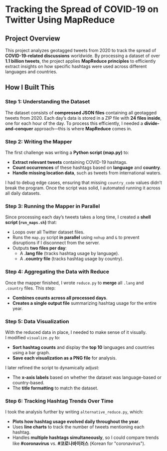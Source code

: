 # **Tracking the Spread of COVID-19 on Twitter Using MapReduce**

## **Project Overview**
This project analyzes geotagged tweets from 2020 to track the spread of **COVID-19-related discussions** worldwide. By processing a dataset of over **1.1 billion tweets**, the project applies **MapReduce principles** to efficiently extract insights on how specific hashtags were used across different languages and countries.

## **How I Built This**

### **Step 1: Understanding the Dataset**
The dataset consists of **compressed JSON files** containing all geotagged tweets from 2020. Each day’s data is stored in a ZIP file with **24 files inside**, one for each hour of the day. To process this efficiently, I needed a **divide-and-conquer** approach—this is where **MapReduce** comes in.

### **Step 2: Writing the Mapper**
The first challenge was writing a **Python script (map.py)** to:
- **Extract relevant tweets** containing COVID-19 hashtags.
- **Count occurrences** of these hashtags based on **language** and **country**.
- **Handle missing location data**, such as tweets from international waters.

I had to debug edge cases, ensuring that missing `country_code` values didn’t break the program. Once the script was solid, I automated running it across all daily datasets.

### **Step 3: Running the Mapper in Parallel**
Since processing each day’s tweets takes a long time, I created a **shell script (`run_maps.sh`)** that:
- Loops over all Twitter dataset files.
- Runs the `map.py` script **in parallel** using `nohup` and `&` to prevent disruptions if I disconnect from the server.
- Outputs **two files per day**:  
  - A **.lang file** (tracks hashtag usage by language).  
  - A **.country file** (tracks hashtag usage by country).

### **Step 4: Aggregating the Data with Reduce**
Once the mapper finished, I wrote `reduce.py` to **merge** all `.lang` and `.country` files. This step:
- **Combines counts across all processed days**.
- **Creates a single output file** summarizing hashtag usage for the entire year.

### **Step 5: Data Visualization**
With the reduced data in place, I needed to make sense of it visually.  
I modified `visualize.py` to:
- **Sort hashtag counts** and display the **top 10** languages and countries using a bar graph.
- **Save each visualization as a PNG file** for analysis.

I later refined the script to dynamically adjust:
- The **x-axis labels** based on whether the dataset was language-based or country-based.
- The **title formatting** to match the dataset.

### **Step 6: Tracking Hashtag Trends Over Time**
I took the analysis further by writing `alternative_reduce.py`, which:
- **Plots how hashtag usage evolved daily throughout the year**.
- Uses **line charts** to track the number of tweets mentioning each hashtag.
- Handles **multiple hashtags simultaneously**, so I could compare trends like **#coronavirus** vs. **#코로나바이러스** (Korean for "coronavirus").

